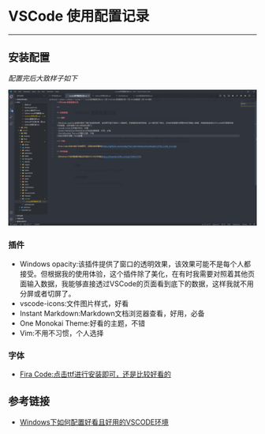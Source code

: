 # VSCode 使用配置记录

***

## 安装配置

*配置完后大致样子如下*

![](./picture/vscode1.png)

### 插件

- Windows opacity:该插件提供了窗口的透明效果，该效果可能不是每个人都接受。但根据我的使用体验，这个插件除了美化，在有时我需要对照着其他页面输入数据，我能够直接透过VSCode的页面看到底下的数据，这样我就不用分屏或者切屏了。
- vscode-icons:文件图片样式，好看
- Instant Markdown:Markdown文档浏览器查看，好用，必备
- One Monokai Theme:好看的主题，不错
- Vim:不用不习惯，个人选择

### 字体

- [Fira Code:点击ttf进行安装即可，还是比较好看的](https://github.com/tonsky/FiraCode/releases/download/5.2/Fira_Code_v5.2.zip)

## 参考链接

- [Windows下如何配置好看且好用的VSCODE环境](https://zhuanlan.zhihu.com/p/164852197)